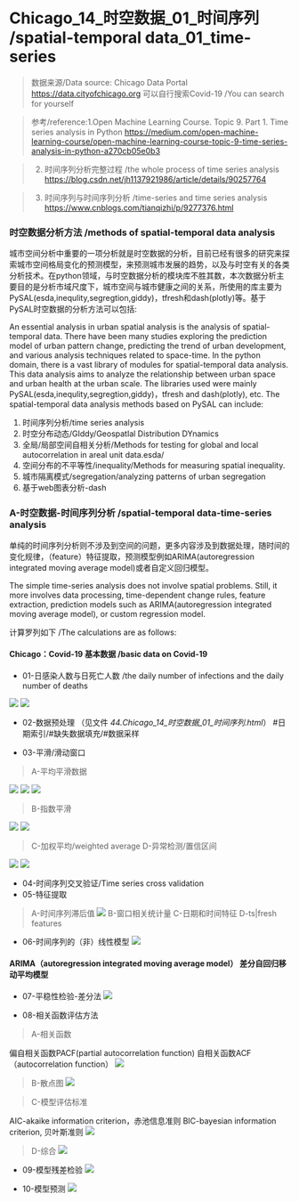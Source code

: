# Chicago_14_时空数据_01_时间序列 /spatial-temporal data_01_time-series 

> 数据来源/Data source: Chicago Data Portal https://data.cityofchicago.org 可以自行搜索Covid-19 /You can search for yourself

> 参考/reference:1.Open Machine Learning Course. Topic 9. Part 1. Time series analysis in Python https://medium.com/open-machine-learning-course/open-machine-learning-course-topic-9-time-series-analysis-in-python-a270cb05e0b3

> 2. 时间序列分析完整过程 /the whole process of time series analysis  https://blog.csdn.net/jh1137921986/article/details/90257764

> 3. 时间序列与时间序列分析 /time-series and time series analysis https://www.cnblogs.com/tianqizhi/p/9277376.html

### 时空数据分析方法 /methods of spatial-temporal data analysis
城市空间分析中重要的一项分析就是时空数据的分析，目前已经有很多的研究来探索城市空间格局变化的预测模型，来预测城市发展的趋势，以及与时空有关的各类分析技术。在python领域，与时空数据分析的模块库不胜其数，本次数据分析主要目的是分析市域尺度下，城市空间与城市健康之间的关系，所使用的库主要为PySAL(esda,inequlity,segregtion,giddy)，tfresh和dash(plotly)等。基于PySAL时空数据的分析方法可以包括:

An essential analysis in urban spatial analysis is the analysis of spatial-temporal data. There have been many studies exploring the prediction model of urban pattern change, predicting the trend of urban development, and various analysis techniques related to space-time. In the python domain, there is a vast library of modules for spatial-temporal data analysis. This data analysis aims to analyze the relationship between urban space and urban health at the urban scale. The libraries used were mainly PySAL(esda,inequlity,segregtion,giddy)，tfresh and dash(plotly), etc. The spatial-temporal data analysis methods based on PySAL can include:

1. 时间序列分析/time series analysis
2. 时空分布动态/GIddy/GeospatIal Distribution DYnamics 
3. 全局/局部空间自相关分析/Methods for testing for global and local autocorrelation in areal unit data.esda/
4. 空间分布的不平等性/inequality/Methods for measuring spatial inequality.
5. 城市隔离模式/segregation/analyzing patterns of urban segregation
6. 基于web图表分析-dash


### A-时空数据-时间序列分析 /spatial-temporal data-time-series analysis
单纯的时间序列分析则不涉及到空间的问题，更多内容涉及到数据处理，随时间的变化规律，（feature）特征提取，预测模型例如ARIMA(autoregression integrated moving average model)或者自定义回归模型。

The simple time-series analysis does not involve spatial problems. Still, it more involves data processing, time-dependent change rules, feature extraction, prediction models such as ARIMA(autoregression integrated moving average model), or custom regression model.

计算罗列如下 /The calculations are as follows:
#### Chicago：Covid-19 基本数据 /basic data on Covid-19
* 01-日感染人数与日死亡人数 /the daily number of infections and the daily number of deaths

![](https://github.com/richieBao/python-urbanPlanning/blob/master/images/44_01.png)
![](https://github.com/richieBao/python-urbanPlanning/blob/master/images/44_02.png)

* 02-数据预处理 （见文件 <em>44.Chicago_14_时空数据_01_时间序列.html</em>）
#日期索引/#缺失数据填充/#数据采样

* 03-平滑/滑动窗口
> A-平均平滑数据

![](https://github.com/richieBao/python-urbanPlanning/blob/master/images/44_03.png)
![](https://github.com/richieBao/python-urbanPlanning/blob/master/images/44_04.png)
![](https://github.com/richieBao/python-urbanPlanning/blob/master/images/44_05.png)

> B-指数平滑

![](https://github.com/richieBao/python-urbanPlanning/blob/master/images/44_09.png)
![](https://github.com/richieBao/python-urbanPlanning/blob/master/images/44_10.png)

> C-加权平均/weighted average
> D-异常检测/置信区间

![](https://github.com/richieBao/python-urbanPlanning/blob/master/images/44_06.png)
![](https://github.com/richieBao/python-urbanPlanning/blob/master/images/44_07.png)

* 04-时间序列交叉验证/Time series cross validation
* 05-特征提取
> A-时间序列滞后值
![](https://github.com/richieBao/python-urbanPlanning/blob/master/images/44_11.png)
> B-窗口相关统计量
> C-日期和时间特征
> D-ts|fresh features

* 06-时间序列的（非）线性模型
![](https://github.com/richieBao/python-urbanPlanning/blob/master/images/44_12.png)

#### ARIMA（autoregression integrated moving average model） 差分自回归移动平均模型
* 07-平稳性检验-差分法
![](https://github.com/richieBao/python-urbanPlanning/blob/master/images/44_20.png)

* 08-相关函数评估方法
> A-相关函数

偏自相关函数PACF(partial autocorrelation function)
自相关函数ACF（autocorrelation function）
![](https://github.com/richieBao/python-urbanPlanning/blob/master/images/44_14.png)

> B-散点图
![](https://github.com/richieBao/python-urbanPlanning/blob/master/images/44_15.png)

> C-模型评估标准

AIC-akaike information criterion，赤池信息准则
BIC-bayesian information criterion, 贝叶斯准则
![](https://github.com/richieBao/python-urbanPlanning/blob/master/images/44_17.png)

> D-综合
![](https://github.com/richieBao/python-urbanPlanning/blob/master/images/44_16.png)

* 09-模型残差检验
![](https://github.com/richieBao/python-urbanPlanning/blob/master/images/44_18.png)

* 10-模型预测
![](https://github.com/richieBao/python-urbanPlanning/blob/master/images/44_21.png)
